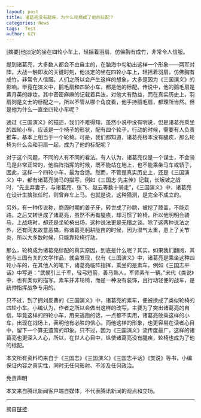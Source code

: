 ```yaml
---
layout: post
title: 诸葛亮没有腿疾，为什么轮椅成了他的标配？
categories: News
tags:  Test
author: GZY
---
```


[摘要]他淡定的坐在四轮小车上，轻摇着羽扇，仿佛胸有成竹，非常令人信服。

提到诸葛亮，大多数人都会不由自主的，在脑海中勾勒出这样一个形象——两军对阵，大战一触即发的关键时刻，他淡定的坐在四轮小车上，轻摇着羽扇，仿佛胸有成竹，非常令人信服。人们之所以会产生这样的想象，大多是因为《三国演义》的影响，毕竟在演义中，鹅毛扇和四轮小车，都是他的标配。传说中，他的鹅毛扇是黄月英的嫁妆，其中密密麻麻的记载着兵法，对他大有助益，而在真实历史上，羽扇则是文士的标配之一，所以不管从哪个角度看，他手持鹅毛扇，都理所当然。但是他为什么一直坐四轮小车呢？

通过《三国演义》的描述，我们不难得知，虽然小说中没有明说，但是诸葛亮乘坐的四轮小车，应该是一个椅子的形状，配有四个轮子，行动的时候，需要有人负责推车，基本上相当于一个轮椅。可是，我们都知道，诸葛亮根本没有腿疾，那么轮椅为什么会和羽扇一起，成为了他的标配呢？

对于这个问题，不同的人有不同的看法。有人认为，诸葛亮仅是一个谋士，不会骑马是非常正常的，他临阵指挥的时候，既不能站在地上，也不能乘坐马车或轿子，因此，这样一个四轮小车，最为合适。然而，不管是真实历史上，还是《三国演义》中，都有诸葛亮骑马的描写，例如《三国志·先主传》记载，长坂坡之战时，“先主弃妻子，与诸葛亮、张飞、赵云等数十骑走”，《三国演义》中，诸葛亮在设计生擒张任时，则曾弃车上马。也就是说，这种猜测，是完全不成立的。

另外，有一种传说称，商周时期的姜子牙，转世成了孙膑，被挖了膝盖，不能走路。之后又转世成了诸葛亮，虽然不再有腿疾，却习惯了轮椅，所以他明明会骑马，上战场时，却还是坐轮椅出场，这种说法更是无稽之谈。除了这两种说法之外，还有网友故意恶搞，称诸葛亮躬耕陇亩的时候，因为湿气太重，患上了关节炎，所以大多数时候，只能靠轮椅行动。

那么，轮椅成为诸葛亮标配的真实原因，到底是什么呢？其实，如果我们翻阅，其他与三国有关的文学作品，就会发现，仅有《三国演义》中，诸葛亮是乘坐这种四轮小车的，在其他人的笔下，诸葛亮临阵指挥，乘坐的是素车，例如《三国志平话》中写道：“武侯引三千军，轻弓短箭，善马熟人，军师素车一辆。”宋代《类说》中，也有类似的描写。素车并非轮椅，而是一种没有装饰，且行动轻便的战车，是统帅指挥战争专用的。

只不过，到了拥刘反曹的《三国演义》中，诸葛亮的素车，便被换成了类似轮椅的四轮小车。小编认为，作者之所以会做出这样的改写，主要为了突出诸葛亮的自信，毕竟这样的四轮小车，用来逃跑的话，一点都不实用，诸葛亮敢乘这样的小车，出现在战场上，表明他有必胜的信心。而他这样的形象，也更容易在读者心目中，留下一个算无遗策的印象。只不过，因为《三国演义》流传度最广，这样的诸葛亮也更深入人心，所以，在世人心目中，纵使诸葛亮没有腿疾，轮椅也成为了他的标配。

本文所有资料均来自于《三国志》《三国演义》《三国志平话》《类说》等书，小编保证内容之真实性，同时无任何影射、不涉及任何政治。

免责声明

本文来自腾讯新闻客户端自媒体，不代表腾讯新闻的观点和立场。

*****

摘自[链接](https://view.news.qq.com/a/20180625/043868.htm)